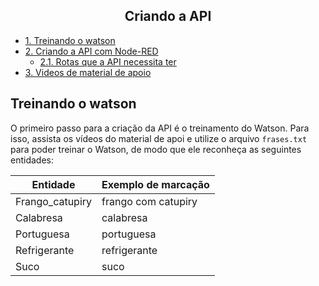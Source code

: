 <h2 align="center">
  Criando a API
</h2>

- [1. Treinando o watson]()
- [2. Criando a API com Node-RED]()
  - [2.1. Rotas que a API necessita ter]()
- [3. Videos de material de apoio]()

## Treinando o watson

O primeiro passo para a criação da API é o treinamento do Watson. Para isso, assista os vídeos do material de apoi e utilize o arquivo `frases.txt` para poder treinar o Watson, de modo que ele reconheça as seguintes entidades:

| Entidade        | Exemplo de marcação |
| --------------- | ------------------- |
| Frango_catupiry | frango com catupiry |
| Calabresa       | calabresa           |
| Portuguesa      | portuguesa          |
| Refrigerante    | refrigerante        |
| Suco            | suco                |
